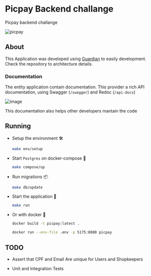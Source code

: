 # Picpay Backend challange

Picpay backend challange

![picpay](https://github.com/lu-css/Picpay-Backend-Challange/assets/97306254/52152802-0d3d-48da-82f7-539b4422e422)

## About

This Application was developed using [Guardian](https://github.com/lu-css/guardian-cli) to easily development. Check the repository to architecture details.

### Documentation

The entity application contain documentation. This provider a rich API documentation, using Swagger (`/swagger`) and Redoc (`/api-docs`)

![image](https://github.com/lu-css/Picpay-Backend-Challange/assets/97306254/39646b60-dcf6-41c0-8304-a32a84d0846d)

This documentation also helps other developers mantain the code

## Running

- Setup the environment 🛠️

    ```sh
    make env/setup
    ```

- Start `Postgres` on docker-compose 🐘

    ```sh
    make compose/up
    ```

- Run migrations 📦

    ```sh
    make db/update
    ```

- Start the application 🚀

    ```sh
    make run
    ```

- Or with docker 🐳

    ```sh
    docker build -t picpay:latest .
    ```

    ```sh
    docker run --env-file .env -p 5175:8080 picpay
    ```

## TODO

- Assert that CPF and Email Are unique for Users and Shopkeepers

- Unit and Integration Tests 
